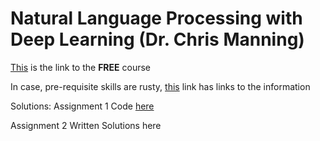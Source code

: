 # Natural Language Processing with Deep Learning (Dr. Chris Manning)

[This](http://web.stanford.edu/class/cs224n/) is the link to the **FREE** course

In case, pre-requisite skills are rusty, [this](https://machinelearningmastery.com/stanford-deep-learning-for-natural-language-processing-course/) link has links to the information

Solutions:
Assignment 1 Code [here](/Assignment_1/exploring_word_vectors.ipynb)

Assignment 2 Written Solutions here

